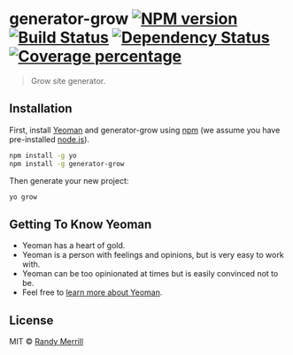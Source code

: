 # generator-grow [![NPM version][npm-image]][npm-url] [![Build Status][travis-image]][travis-url] [![Dependency Status][daviddm-image]][daviddm-url] [![Coverage percentage][coveralls-image]][coveralls-url]
> Grow site generator.

## Installation

First, install [Yeoman](http://yeoman.io) and generator-grow using [npm](https://www.npmjs.com/) (we assume you have pre-installed [node.js](https://nodejs.org/)).

```bash
npm install -g yo
npm install -g generator-grow
```

Then generate your new project:

```bash
yo grow
```

## Getting To Know Yeoman

 * Yeoman has a heart of gold.
 * Yeoman is a person with feelings and opinions, but is very easy to work with.
 * Yeoman can be too opinionated at times but is easily convinced not to be.
 * Feel free to [learn more about Yeoman](http://yeoman.io/).

## License

MIT © [Randy Merrill]()


[npm-image]: https://badge.fury.io/js/generator-grow.svg
[npm-url]: https://npmjs.org/package/generator-grow
[travis-image]: https://travis-ci.org/grow/generator-grow.svg?branch=master
[travis-url]: https://travis-ci.org/grow/generator-grow
[daviddm-image]: https://david-dm.org/grow/generator-grow.svg?theme=shields.io
[daviddm-url]: https://david-dm.org/grow/generator-grow
[coveralls-image]: https://coveralls.io/repos/grow/generator-grow/badge.svg
[coveralls-url]: https://coveralls.io/r/grow/generator-grow
